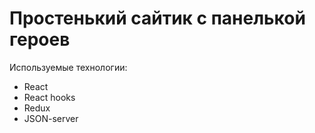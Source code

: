 # Простенький сайтик с панелькой героев

Используемые технологии:
- React
- React hooks
- Redux
- JSON-server